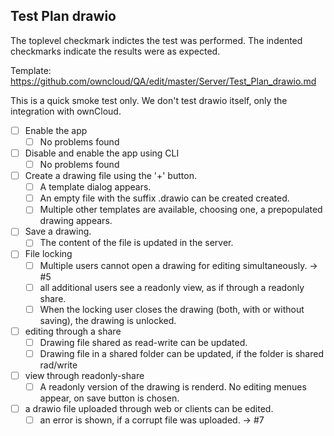 ## Test Plan drawio

The toplevel checkmark indictes the test was performed.
The indented checkmarks indicate the results were as expected.

Template: https://github.com/owncloud/QA/edit/master/Server/Test_Plan_drawio.md

This is a quick smoke test only. We don't test drawio itself, only the integration with ownCloud.

* [ ] Enable the app
   * [ ] No problems found
* [ ] Disable and enable the app using CLI
   * [ ] No problems found
* [ ] Create a drawing file using the '+' button.
   * [ ] A template dialog appears.
   * [ ] An empty file with the suffix .drawio can be created created. 
   * [ ] Multiple other templates are available, choosing one, a prepopulated drawing appears.
* [ ] Save a drawing.
   * [ ] The content of the file is updated in the server.
* [ ] File locking
   * [ ] Multiple users cannot open a drawing for editing simultaneously. -> #5
   * [ ] all additional users see a readonly view, as if through a readonly share.
   * [ ] When the locking user closes the drawing (both, with or without saving), the drawing is unlocked.
* [ ] editing through a share
   * [ ] Drawing file shared as read-write can be updated.
   * [ ] Drawing file in a shared folder can be updated, if the folder is shared rad/write
* [ ] view through readonly-share
   * [ ] A readonly version of the drawing is renderd. No editing menues appear, on save button is chosen.
* [ ] a drawio file uploaded through web or clients can be edited.
   * [ ] an error is shown, if a corrupt file was uploaded. -> #7
